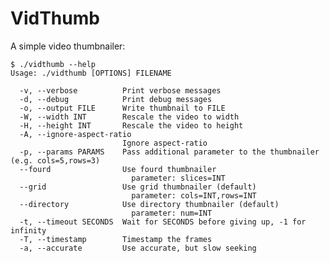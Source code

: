 VidThumb
========

A simple video thumbnailer:

    $ ./vidthumb --help
    Usage: ./vidthumb [OPTIONS] FILENAME

      -v, --verbose          Print verbose messages
      -d, --debug            Print debug messages
      -o, --output FILE      Write thumbnail to FILE
      -W, --width INT        Rescale the video to width
      -H, --height INT       Rescale the video to height
      -A, --ignore-aspect-ratio
                             Ignore aspect-ratio
      -p, --params PARAMS    Pass additional parameter to the thumbnailer (e.g. cols=5,rows=3)
      --fourd                Use fourd thumbnailer
                               parameter: slices=INT
      --grid                 Use grid thumbnailer (default)
                               parameter: cols=INT,rows=INT
      --directory            Use directory thumbnailer (default)
                               parameter: num=INT
      -t, --timeout SECONDS  Wait for SECONDS before giving up, -1 for infinity
      -T, --timestamp        Timestamp the frames
      -a, --accurate         Use accurate, but slow seeking
